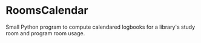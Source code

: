 # RoomsCalendar
Small Python program to compute calendared logbooks for a library's study room and program room usage.
